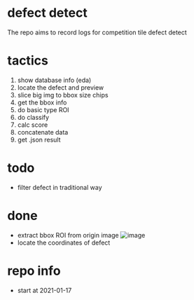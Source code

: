 # defect detect
The repo aims to record logs for competition tile defect detect


# tactics
1. show database info (eda)
1. locate the defect and preview
1. slice big img to bbox size chips
1. get the bbox info
1. do basic type ROI
1. do classify
1. calc score
1. concatenate data 
1. get .json result


# todo
- filter defect in traditional way




# done
- extract bbox ROI from origin image
  ![image](https://user-images.githubusercontent.com/11898075/104823156-fc7d6080-5882-11eb-8096-018be35c9f2d.png)
- locate the coordinates of defect


# repo info
- start at 2021-01-17
